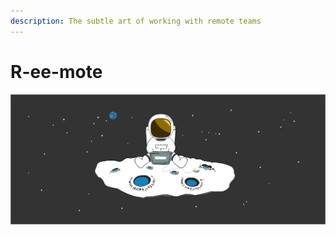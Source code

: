 ```yaml
---
description: The subtle art of working with remote teams
---
```


# R-ee-mote

![](.gitbook/assets/remote-working-6.jpg)

